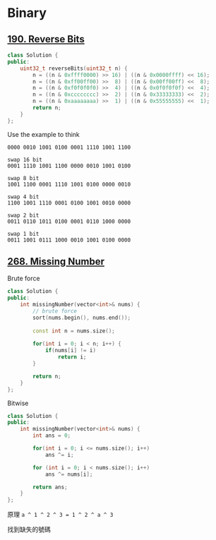 # Binary

## [190. Reverse Bits](https://leetcode.com/problems/reverse-bits/description/)

```c++
class Solution {
public:
    uint32_t reverseBits(uint32_t n) {
        n = ((n & 0xffff0000) >> 16) | ((n & 0x0000ffff) << 16);
        n = ((n & 0xff00ff00) >>  8) | ((n & 0x00ff00ff) <<  8);
        n = ((n & 0xf0f0f0f0) >>  4) | ((n & 0x0f0f0f0f) <<  4);
        n = ((n & 0xcccccccc) >>  2) | ((n & 0x33333333) <<  2);
        n = ((n & 0xaaaaaaaa) >>  1) | ((n & 0x55555555) <<  1);
        return n;
    }
};
```

Use the example to think
```
0000 0010 1001 0100 0001 1110 1001 1100

swap 16 bit
0001 1110 1001 1100 0000 0010 1001 0100

swap 8 bit
1001 1100 0001 1110 1001 0100 0000 0010

swap 4 bit
1100 1001 1110 0001 0100 1001 0010 0000

swap 2 bit
0011 0110 1011 0100 0001 0110 1000 0000

swap 1 bit
0011 1001 0111 1000 0010 1001 0100 0000
```

## [268. Missing Number](https://leetcode.com/problems/missing-number/description/)

Brute force
```c++
class Solution {
public:
    int missingNumber(vector<int>& nums) {
        // brute force
        sort(nums.begin(), nums.end());
        
        const int n = nums.size();
        
        for(int i = 0; i < n; i++) {
            if(nums[i] != i)
                return i;
        }

        return n;
    }
};
```

Bitwise
```c++
class Solution {
public:
    int missingNumber(vector<int>& nums) {
        int ans = 0;

        for(int i = 0; i <= nums.size(); i++)
            ans ^= i;

        for (int i = 0; i < nums.size(); i++)
            ans ^= nums[i];

        return ans;
    }
};
```

原理 `a ^ 1 ^ 2 ^ 3 = 1 ^ 2 ^ a ^ 3`

找到缺失的號碼

## 